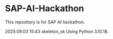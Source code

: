 # SAP-AI-Hackathon

This repository is for SAP AI hackathon.

2025.09.03 15:43 skeleton_sk
    Using Python 3.10.18.